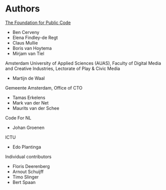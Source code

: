 # Authors

[The Foundation for Public Code](https://publiccode.net)

* Ben Cerveny
* Elena Findley-de Regt
* Claus Mullie
* Boris van Hoytema
* Mirjam van Tiel

Amsterdam University of Applied Sciences (AUAS), Faculty of Digital Media and Creative Industries, Lectorate of Play & Civic Media

* Martijn de Waal

Gemeente Amsterdam, Office of CTO

* Tamas Erkelens
* Mark van der Net
* Maurits van der Schee

Code For NL

* Johan Groenen

ICTU

* Edo Plantinga

Individual contributors

* Floris Deerenberg
* Arnout Schuijff
* Timo Slinger
* Bert Spaan

